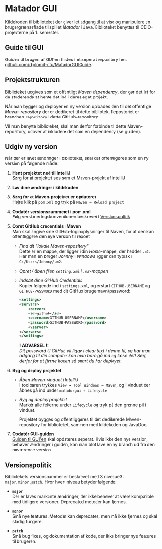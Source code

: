 # Matador GUI
Kildekoden til biblioteket der giver let adgang til at vise og manipulere en brugergrænseflade til spillet _Matador_ i Java.  Biblioteket benyttes til CDIO-projekterne på 1. semester.

## Guide til GUI
Guiden til brugen af GUI'en findes i et seperat repository her:  [github.com/diplomit-dtu/MatadorGUIGuide](https://github.com/diplomit-dtu/MatadorGUIGuide).

## Projektstrukturen
Biblioteket udgives som et offentligt _Maven dependency_, der gør det let for de studerende at hente det ind i deres eget projekt.  

Når man bygger og deployer en ny version uploades den til det offentlige _Maven-repository_ der er dedikeret til dette bibliotek. Repostoriet er branchen `repository` i dette GitHub-repository.

Vil man benytte biblioteket, skal man derfor forbinde til dette Maven-repository, udover at inkludere det som en dependency (se guiden).


## Udgiv ny version
Når der er lavet ændringer i biblioteket, skal det offentligøres som en ny version på følgende måde:

 1. __Hent projektet ned til IntelliJ__  
    Sørg for at projektet ses som et Maven-projekt af IntelliJ

 2. __Lav dine ændringer i kildekoden__

 2. __Sørg for at Maven-projektet er opdateret__  
    Højre klik på `pom.xml` og tryk på `Maven → Reload project`

 3. __Opdatér versionsnummeret i pom.xml__  
    Følg versioneringskonventionen beskrevet i [Versionspolitik](#versionspolitik)

 4. __Opret GitHub credentials i Maven__  
    Man skal angive sine GitHub-loginoplysninger til Maven, for at den kan offentliggøre den nye version til repoet

    -   _Find dit "lokale Maven-repository"_  
        Dette er en mappe, der ligger i din _Home_-mappe, der hedder `.m2`. Har man en bruger _Johnny_ i _Windows_  ligger den typisk i `C:/Users/Johnny/.m2`.

     -  _Opret / åben filen `setting.xml` i `.m2`-mappen_
     
     -  _Indsæt dine GitHub Credentials_  
        Kopíer følgende ind i `settings.xml`, og erstart `GITHUB-USERNAME` og `GITHUB-PASSWORD` med dit GitHub brugernavn/password:

        ```xml
        <settings>
        <servers>
            <server>
            <id>github</id>
            <username>GITHUB-USERNAME</username>
            <password>GITHUB-PASSWORD</password>
            </server>
        </servers>
        </settings>
        ```

        __! ADVARSEL !:__  
        _Dit password til GitHub vil ligge i _clear text_ i denne fil, og har man adgang til din computer kan man bare gå ind og læse det! Sørg derfor for at fjerne koden så snart du har deployet._


 5. __Byg og deploy projektet__  
    
    - _Åben Maven-vinduet i IntelliJ_  
      I toolbaren trykkes `View → Tool Windows → Maven`, og i vinduet der åbnes gå ind under `matadorgui → Lifecycle`  

    - _Byg og deploy projektet_  
      Markér alle felterne under `Lifecycle` og tryk på den grønne pil i vinduet.  

      Projektet bygges og offentliggøres til det dedikerede Maven-repository for biblioteket, sammen med kildekoden og JavaDoc.
      

 6. __Opdatér GUI-guiden__  
    [Guiden til GUI'en](https://github.com/diplomit-dtu/MatadorGUIGuide) skal opdateres seperat. Hvis ikke den nye version, behøver ændringer i guiden, kan man blot lave en ny branch ud fra den nuværende version.


## Versionspolitik
Bibliotekets versionsnummer er beskrevet med 3 niveaue3: `major.minor.patch`. Hvor hvert niveau betyder følgende:

 - __`major`__  
   Der er laves markante ændringer, der ikke behøver at være kompatible med tidligere versioner. Deprecated metoder kan fjernes.

 - __`minor`__  
   Små nye features. Metoder kan deprecates, men må ikke fjernes og skal stadig fungere.

 - __`patch`__  
   Små bug fixes, og dokumentation af kode, der ikke bringer nye features til brugeren.
   
